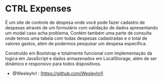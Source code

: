 # CTRL Expenses
É um site de controle de despesa onde você pode fazer cadastro de despesas através de um formulário com
validação de dados apresentando um modal caso acha problema, Contém também uma parte de consulta onde temos uma
tabela com todas despesas cadastradas e o total de valores gastos, além de podermos pesquisar um despesa especifica.

Construído em Bootstrap e totalmente funcional com implementação da logica em JavaScript e dados armazenados em LocalStorage,
além de ser dinâmico e responsivo para todos dispositivos.

- @Wesleyhrl : [https://github.com/Wesleyhrl]
